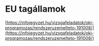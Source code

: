# EU tagállamok

[https://infojegyzet.hu/vizsgafeladatok/okj-programozas/rendszeruzemelteto-191008/](https://infojegyzet.hu/vizsgafeladatok/okj-programozas/rendszeruzemelteto-191008/)